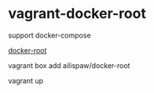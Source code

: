 # vagrant-docker-root
support docker-compose

[docker-root](https://github.com/ailispaw/docker-root)

vagrant box add ailispaw/docker-root 

vagrant up
